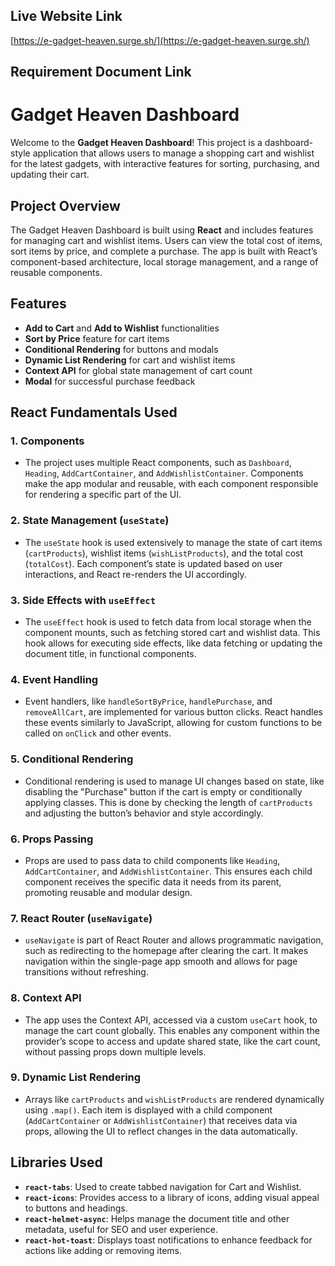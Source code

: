 
## Live Website Link

[https://e-gadget-heaven.surge.sh/](https://e-gadget-heaven.surge.sh/)

## Requirement Document Link



# Gadget Heaven Dashboard

Welcome to the **Gadget Heaven Dashboard**! This project is a dashboard-style application that allows users to manage a shopping cart and wishlist for the latest gadgets, with interactive features for sorting, purchasing, and updating their cart.


## Project Overview
The Gadget Heaven Dashboard is built using **React** and includes features for managing cart and wishlist items. Users can view the total cost of items, sort items by price, and complete a purchase. The app is built with React’s component-based architecture, local storage management, and a range of reusable components.

## Features
- **Add to Cart** and **Add to Wishlist** functionalities
- **Sort by Price** feature for cart items
- **Conditional Rendering** for buttons and modals
- **Dynamic List Rendering** for cart and wishlist items
- **Context API** for global state management of cart count
- **Modal** for successful purchase feedback

## React Fundamentals Used

### 1. Components
   - The project uses multiple React components, such as `Dashboard`, `Heading`, `AddCartContainer`, and `AddWishlistContainer`. Components make the app modular and reusable, with each component responsible for rendering a specific part of the UI.

### 2. State Management (`useState`)
   - The `useState` hook is used extensively to manage the state of cart items (`cartProducts`), wishlist items (`wishListProducts`), and the total cost (`totalCost`). Each component’s state is updated based on user interactions, and React re-renders the UI accordingly.

### 3. Side Effects with `useEffect`
   - The `useEffect` hook is used to fetch data from local storage when the component mounts, such as fetching stored cart and wishlist data. This hook allows for executing side effects, like data fetching or updating the document title, in functional components.

### 4. Event Handling
   - Event handlers, like `handleSortByPrice`, `handlePurchase`, and `removeAllCart`, are implemented for various button clicks. React handles these events similarly to JavaScript, allowing for custom functions to be called on `onClick` and other events.

### 5. Conditional Rendering
   - Conditional rendering is used to manage UI changes based on state, like disabling the "Purchase" button if the cart is empty or conditionally applying classes. This is done by checking the length of `cartProducts` and adjusting the button’s behavior and style accordingly.

### 6. Props Passing
   - Props are used to pass data to child components like `Heading`, `AddCartContainer`, and `AddWishlistContainer`. This ensures each child component receives the specific data it needs from its parent, promoting reusable and modular design.

### 7. React Router (`useNavigate`)
   - `useNavigate` is part of React Router and allows programmatic navigation, such as redirecting to the homepage after clearing the cart. It makes navigation within the single-page app smooth and allows for page transitions without refreshing.

### 8. Context API
   - The app uses the Context API, accessed via a custom `useCart` hook, to manage the cart count globally. This enables any component within the provider’s scope to access and update shared state, like the cart count, without passing props down multiple levels.

### 9. Dynamic List Rendering
   - Arrays like `cartProducts` and `wishListProducts` are rendered dynamically using `.map()`. Each item is displayed with a child component (`AddCartContainer` or `AddWishlistContainer`) that receives data via props, allowing the UI to reflect changes in the data automatically.

## Libraries Used

- **`react-tabs`**: Used to create tabbed navigation for Cart and Wishlist.
- **`react-icons`**: Provides access to a library of icons, adding visual appeal to buttons and headings.
- **`react-helmet-async`**: Helps manage the document title and other metadata, useful for SEO and user experience.
- **`react-hot-toast`**: Displays toast notifications to enhance feedback for actions like adding or removing items.



